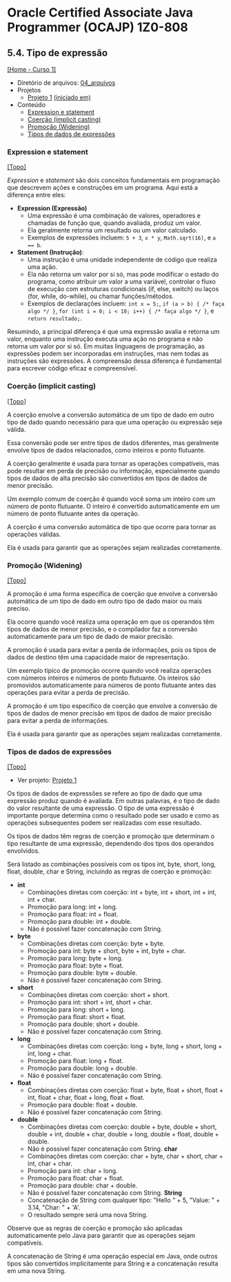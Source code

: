 # Oracle Certified Associate Java Programmer (OCAJP) 1Z0-808

## 5.4. Tipo de expressão
[[Home - Curso 1]](../../README.md#curso-1)<br />

- Diretório de arquivos: [04_arquivos](./04_arquivos/)
- Projetos
  - [Projeto 1](./01_arquivos/proj_01/) [(iniciado em)](#tipos-de-dados-de-expressões)
- Conteúdo
  - [Expression e statement](#expression-e-statement)
  - [Coerção (implicit casting)](#coerção-implicit-casting)
  - [Promoção (Widening)](#promoção-widening)
  - [Tipos de dados de expressões](#tipos-de-dados-de-expressões)

### Expression e statement
[[Topo]](#)<br />

*Expression* e *statement* são dois conceitos fundamentais em programação que descrevem ações e construções em um programa. Aqui está a diferença entre eles:

- **Expression (Expressão)**
  - Uma expressão é uma combinação de valores, operadores e chamadas de função que, quando avaliada, produz um valor.
  - Ela geralmente retorna um resultado ou um valor calculado.
  - Exemplos de expressões incluem: `5 + 3`, `x * y`, `Math.sqrt(16)`, e `a == b`.
- **Statement (Instrução)**:
  - Uma instrução é uma unidade independente de código que realiza uma ação.
  - Ela não retorna um valor por si só, mas pode modificar o estado do programa, como atribuir um valor a uma variável, controlar o fluxo de execução com estruturas condicionais (if, else, switch) ou laços (for, while, do-while), ou chamar funções/métodos.
  - Exemplos de declarações incluem: `int x = 5;`, `if (a > b) { /* faça algo */ }`, `for (int i = 0; i < 10; i++) { /* faça algo */ }`, e `return resultado;`.

Resumindo, a principal diferença é que uma expressão avalia e retorna um valor, enquanto uma instrução executa uma ação no programa e não retorna um valor por si só. Em muitas linguagens de programação, as expressões podem ser incorporadas em instruções, mas nem todas as instruções são expressões. A compreensão dessa diferença é fundamental para escrever código eficaz e compreensível.

### Coerção (implicit casting)
[[Topo]](#)<br />

A coerção envolve a conversão automática de um tipo de dado em outro tipo de dado quando necessário para que uma operação ou expressão seja válida.

Essa conversão pode ser entre tipos de dados diferentes, mas geralmente envolve tipos de dados relacionados, como inteiros e ponto flutuante.

A coerção geralmente é usada para tornar as operações compatíveis, mas pode resultar em perda de precisão ou informação, especialmente quando tipos de dados de alta precisão são convertidos em tipos de dados de menor precisão.

Um exemplo comum de coerção é quando você soma um inteiro com um número de ponto flutuante. O inteiro é convertido automaticamente em um número de ponto flutuante antes da operação.

A coerção é uma conversão automática de tipo que ocorre para tornar as operações válidas.

Ela é usada para garantir que as operações sejam realizadas corretamente.

### Promoção (Widening)
[[Topo]](#)<br />

A promoção é uma forma específica de coerção que envolve a conversão automática de um tipo de dado em outro tipo de dado maior ou mais preciso.

Ela ocorre quando você realiza uma operação em que os operandos têm tipos de dados de menor precisão, e o compilador faz a conversão automaticamente para um tipo de dado de maior precisão.

A promoção é usada para evitar a perda de informações, pois os tipos de dados de destino têm uma capacidade maior de representação.

Um exemplo típico de promoção ocorre quando você realiza operações com números inteiros e números de ponto flutuante. Os inteiros são promovidos automaticamente para números de ponto flutuante antes das operações para evitar a perda de precisão.

A promoção é um tipo específico de coerção que envolve a conversão de tipos de dados de menor precisão em tipos de dados de maior precisão para evitar a perda de informações.

Ela é usada para garantir que as operações sejam realizadas corretamente.

### Tipos de dados de expressões
[[Topo]](#)<br />

- Ver projeto: [Projeto 1](./04_arquivos/proj_01/)

Os tipos de dados de expressões se refere ao tipo de dado que uma expressão produz quando é avaliada. Em outras palavras, é o tipo de dado do valor resultante de uma expressão. O tipo de uma expressão é importante porque determina como o resultado pode ser usado e como as operações subsequentes podem ser realizadas com esse resultado.

Os tipos de dados têm regras de coerção e promoção que determinam o tipo resultante de uma expressão, dependendo dos tipos dos operandos envolvidos.

Será listado as combinações possíveis com os tipos int, byte, short, long, float, double, char e String, incluindo as regras de coerção e promoção:

- **int**
  - Combinações diretas com coerção: int + byte, int + short, int + int, int + char.
  - Promoção para long: int + long.
  - Promoção para float: int + float.
  - Promoção para double: int + double.
  - Não é possível fazer concatenação com String.
- **byte**
  - Combinações diretas com coerção: byte + byte.
  - Promoção para int: byte + short, byte + int, byte + char.
  - Promoção para long: byte + long.
  - Promoção para float: byte + float.
  - Promoção para double: byte + double.
  - Não é possível fazer concatenação com String.
- **short**
  - Combinações diretas com coerção: short + short.
  - Promoção para int: short + int, short + char.
  - Promoção para long: short + long.
  - Promoção para float: short + float.
  - Promoção para double: short + double.
  - Não é possível fazer concatenação com String.
- **long**
  - Combinações diretas com coerção: long + byte, long + short, long + int, long + char.
  - Promoção para float: long + float.
  - Promoção para double: long + double.
  - Não é possível fazer concatenação com String.
- **float**
  - Combinações diretas com coerção: float + byte, float + short, float + int, float + char, float + long, float + float.
  - Promoção para double: float + double.
  - Não é possível fazer concatenação com String.
- **double**
  - Combinações diretas com coerção: double + byte, double + short, double + int, double + char, double + long, double + float, double + double.
  - Não é possível fazer concatenação com String.
**char**
  - Combinações diretas com coerção: char + byte, char + short, char + int, char + char.
  - Promoção para int: char + long.
  - Promoção para float: char + float.
  - Promoção para double: char + double.
  - Não é possível fazer concatenação com String.
**String**
  - Concatenação de String com qualquer tipo: "Hello " + 5, "Value: " + 3.14, "Char: " + 'A'.
  - O resultado sempre será uma nova String.

Observe que as regras de coerção e promoção são aplicadas automaticamente pelo Java para garantir que as operações sejam compatíveis.

A concatenação de String é uma operação especial em Java, onde outros tipos são convertidos implicitamente para String e a concatenação resulta em uma nova String.
